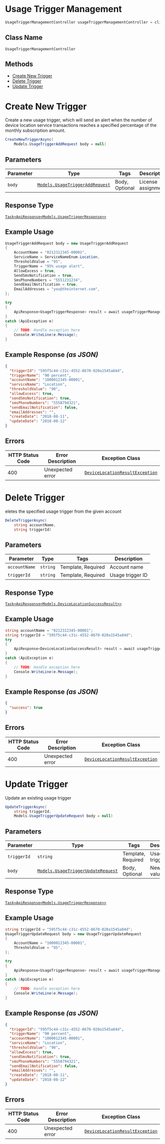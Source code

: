 # Usage Trigger Management

```csharp
UsageTriggerManagementController usageTriggerManagementController = client.UsageTriggerManagementController;
```

## Class Name

`UsageTriggerManagementController`

## Methods

* [Create New Trigger](../../doc/controllers/usage-trigger-management.md#create-new-trigger)
* [Delete Trigger](../../doc/controllers/usage-trigger-management.md#delete-trigger)
* [Update Trigger](../../doc/controllers/usage-trigger-management.md#update-trigger)


# Create New Trigger

Create a new usage trigger, which will send an alert when the number of device location service transactions reaches a specified percentage of the monthly subscription amount.

```csharp
CreateNewTriggerAsync(
    Models.UsageTriggerAddRequest body = null)
```

## Parameters

| Parameter | Type | Tags | Description |
|  --- | --- | --- | --- |
| `body` | [`Models.UsageTriggerAddRequest`](../../doc/models/usage-trigger-add-request.md) | Body, Optional | License assignment. |

## Response Type

[`Task<ApiResponse<Models.UsageTriggerResponse>>`](../../doc/models/usage-trigger-response.md)

## Example Usage

```csharp
UsageTriggerAddRequest body = new UsageTriggerAddRequest
{
    AccountName = "0212312345-00001",
    ServiceName = ServiceNameEnum.Location,
    ThresholdValue = "95",
    TriggerName = "95% usage alert",
    AllowExcess = true,
    SendSmsNotification = true,
    SmsPhoneNumbers = "5551231234",
    SendEmailNotification = true,
    EmailAddresses = "you@theinternet.com",
};

try
{
    ApiResponse<UsageTriggerResponse> result = await usageTriggerManagementController.CreateNewTriggerAsync(body);
}
catch (ApiException e)
{
    // TODO: Handle exception here
    Console.WriteLine(e.Message);
}
```

## Example Response *(as JSON)*

```json
{
  "triggerId": "595f5c44-c31c-4552-8670-020a1545a84d",
  "triggerName": "90 percent",
  "accountName": "1000012345-00001",
  "serviceName": "Location",
  "thresholdValue": "90",
  "allowExcess": true,
  "sendSmsNotification": true,
  "smsPhoneNumbers": "5558794321",
  "sendEmailNotification": false,
  "emailAddresses": "",
  "createDate": "2018-08-11",
  "updateDate": "2018-08-12"
}
```

## Errors

| HTTP Status Code | Error Description | Exception Class |
|  --- | --- | --- |
| 400 | Unexpected error | [`DeviceLocationResultException`](../../doc/models/device-location-result-exception.md) |


# Delete Trigger

eletes the specified usage trigger from the given account

```csharp
DeleteTriggerAsync(
    string accountName,
    string triggerId)
```

## Parameters

| Parameter | Type | Tags | Description |
|  --- | --- | --- | --- |
| `accountName` | `string` | Template, Required | Account name |
| `triggerId` | `string` | Template, Required | Usage trigger ID |

## Response Type

[`Task<ApiResponse<Models.DeviceLocationSuccessResult>>`](../../doc/models/device-location-success-result.md)

## Example Usage

```csharp
string accountName = "0212312345-00001";
string triggerId = "595f5c44-c31c-4552-8670-020a1545a84d";
try
{
    ApiResponse<DeviceLocationSuccessResult> result = await usageTriggerManagementController.DeleteTriggerAsync(accountName, triggerId);
}
catch (ApiException e)
{
    // TODO: Handle exception here
    Console.WriteLine(e.Message);
}
```

## Example Response *(as JSON)*

```json
{
  "success": true
}
```

## Errors

| HTTP Status Code | Error Description | Exception Class |
|  --- | --- | --- |
| 400 | Unexpected error | [`DeviceLocationResultException`](../../doc/models/device-location-result-exception.md) |


# Update Trigger

Update an existing usage trigger

```csharp
UpdateTriggerAsync(
    string triggerId,
    Models.UsageTriggerUpdateRequest body = null)
```

## Parameters

| Parameter | Type | Tags | Description |
|  --- | --- | --- | --- |
| `triggerId` | `string` | Template, Required | Usage trigger ID |
| `body` | [`Models.UsageTriggerUpdateRequest`](../../doc/models/usage-trigger-update-request.md) | Body, Optional | New trigger values |

## Response Type

[`Task<ApiResponse<Models.UsageTriggerResponse>>`](../../doc/models/usage-trigger-response.md)

## Example Usage

```csharp
string triggerId = "595f5c44-c31c-4552-8670-020a1545a84d";
UsageTriggerUpdateRequest body = new UsageTriggerUpdateRequest
{
    AccountName = "1000012345-00001",
    ThresholdValue = "95",
};

try
{
    ApiResponse<UsageTriggerResponse> result = await usageTriggerManagementController.UpdateTriggerAsync(triggerId, body);
}
catch (ApiException e)
{
    // TODO: Handle exception here
    Console.WriteLine(e.Message);
}
```

## Example Response *(as JSON)*

```json
{
  "triggerId": "595f5c44-c31c-4552-8670-020a1545a84d",
  "triggerName": "90 percent",
  "accountName": "1000012345-00001",
  "serviceName": "Location",
  "thresholdValue": "90",
  "allowExcess": true,
  "sendSmsNotification": true,
  "smsPhoneNumbers": "5558794321",
  "sendEmailNotification": false,
  "emailAddresses": "",
  "createDate": "2018-08-11",
  "updateDate": "2018-08-12"
}
```

## Errors

| HTTP Status Code | Error Description | Exception Class |
|  --- | --- | --- |
| 400 | Unexpected error | [`DeviceLocationResultException`](../../doc/models/device-location-result-exception.md) |

